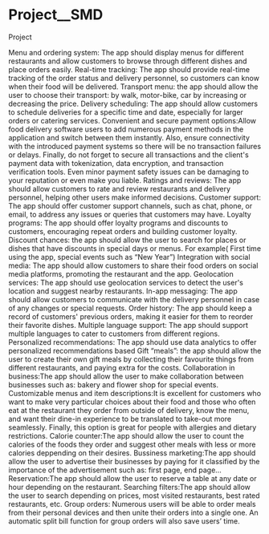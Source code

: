 # Project__SMD
Project


Menu and ordering system: The app should display menus for different restaurants and allow customers to browse through different dishes and place orders easily.
Real-time tracking: The app should provide real-time tracking of the order status and delivery personnel, so customers can know when their food will be delivered.
Transport menu: the app should allow the user to choose their transport: by walk, motor-bike, car by increasing or decreasing the price.
Delivery scheduling: The app should allow customers to schedule deliveries for a specific time and date, especially for larger orders or catering services.
Convenient and secure payment options:Allow food delivery software users to add numerous payment methods in the application and switch between them instantly. Also, ensure connectivity with the introduced payment systems so there will be no transaction failures or delays. Finally, do not forget to secure all transactions and the client's payment data with tokenization, data encryption, and transaction verification tools. Even minor payment safety issues can be damaging to your reputation or even make you liable.
Ratings and reviews: The app should allow customers to rate and review restaurants and delivery personnel, helping other users make informed decisions.
Customer support: The app should offer customer support channels, such as chat, phone, or email, to address any issues or queries that customers may have.
Loyalty programs: The app should offer loyalty programs and discounts to customers, encouraging repeat orders and building customer loyalty. 
 Discount chances: the app should allow the user to search for places or dishes that have discounts in special days or menus. For example( First time using the app, special events such as “New Year”)
Integration with social media: The app should allow customers to share their food orders on social media platforms, promoting the restaurant and the app.
Geolocation services: The app should use geolocation services to detect the user's location and suggest nearby restaurants.
In-app messaging: The app should allow customers to communicate with the delivery personnel in case of any changes or special requests.
Order history: The app should keep a record of customers' previous orders, making it easier for them to reorder their favorite dishes.
Multiple language support: The app should support multiple languages to cater to customers from different regions.
Personalized recommendations: The app should use data analytics to offer personalized recommendations based
Gift “meals”: the app should allow the user to create their own gift meals by collecting their favourite things from different restaurants, and paying extra for the costs.
Collaboration in business:The app should allow the user to make collaboration between businesses such as: bakery and flower shop for special events.
Customizable menus and item descriptions:It is excellent for customers who want to make very particular choices about their food and those who often eat at the restaurant they order from outside of delivery, know the menu, and want their dine-in experience to be translated to take-out more seamlessly. Finally, this option is great for people with allergies and dietary restrictions.
Calorie counter:The app should allow the user to count the calories of the foods they order and suggest other meals with less or more calories deppending on their desires.
Bussiness marketing:The app should allow the user to advertise their businesses by paying for it classified by the importance of the advertisement such as: first page, end page…
Reservation:The app should allow the user to reserve a table at any date or hour depending on the restaurant.
Searching filters:The app should allow the user to search depending on prices, most visited restaurants, best rated restaurants, etc.
Group orders: Numerous users will be able to order meals from their personal devices and then unite their orders into a single one. An automatic split bill function for group orders will also save users’ time.

